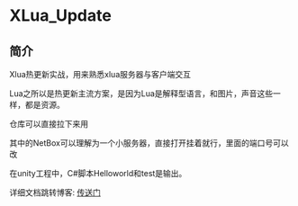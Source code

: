 # XLua_Update
 
## 简介

Xlua热更新实战，用来熟悉xlua服务器与客户端交互

Lua之所以是热更新主流方案，是因为Lua是解释型语言，和图片，声音这些一样，都是资源。

仓库可以直接拉下来用

其中的NetBox可以理解为一个小服务器，直接打开挂着就行，里面的端口号可以改

在unity工程中，C#脚本Helloworld和test是输出。

详细文档跳转博客: [传送门](https://gongqihua.github.io/2024/07/20/XLua%E7%83%AD%E6%9B%B4%E6%96%B0/)